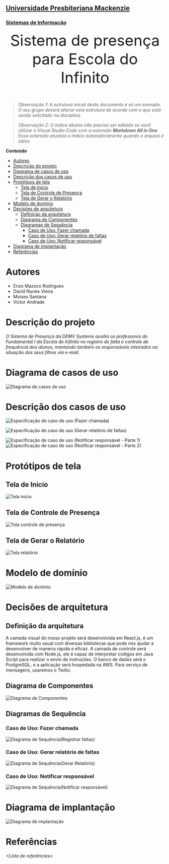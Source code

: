 <h2><a href= "https://www.mackenzie.br">Universidade Presbiteriana Mackenzie</a></h2>
<h3><a href= "https://www.mackenzie.br/graduacao/sao-paulo-higienopolis/sistemas-de-informacao">Sistemas de Informação</a></h3>


<font size="+12"><center>
Sistema de presença para Escola do Infinito
</center></font>

>*Observação 1: A estrutura inicial deste documento é só um exemplo. O seu grupo deverá alterar esta estrutura de acordo com o que está sendo solicitado na disciplina.*

>*Observação 2: O índice abaixo não precisa ser editado se você utilizar o Visual Studio Code com a extensão **Markdown All in One**. Essa extensão atualiza o índice automaticamente quando o arquivo é salvo.*

**Conteúdo**

- [Autores](#autores)
- [Descrição do projeto](#descrição-do-projeto)
- [Diagrama de casos de uso](#diagrama-de-casos-de-uso)
- [Descrição dos casos de uso](#descrição-dos-casos-de-uso)
- [Protótipos de tela](#protótipos-de-tela)
  - [Tela de Inicio](#tela-de-inicio)
  - [Tela de Controle de Presença](#tela-de-controle-de-presença)
  - [Tela de Gerar o Relatório](#tela-de-gerar-o-relatório)
- [Modelo de domínio](#modelo-de-domínio)
- [Decisões de arquitetura](#decisões-de-arquitetura)
  - [Definição da arquitetura](#definição-da-arquitetura)
  - [Diagrama de Componentes](#diagrama-de-componentes)
  - [Diagramas de Sequência](#diagramas-de-sequência)
    - [Caso de Uso: Fazer chamada](#caso-de-uso-fazer-chamada)
    - [Caso de Uso: Gerar relatório de faltas](#caso-de-uso-gerar-relatório-de-faltas)
    - [Caso de Uso: Notificar responsável](#caso-de-uso-notificar-responsável)
- [Diagrama de implantação](#diagrama-de-implantação)
- [Referências](#referências)

# Autores

* Enzo Mazoco Rodrigues
* David Nunes Vieira
* Moises Santana
* Victor Andrade

# Descrição do projeto

*O Sistema de Presença da DEMV Systems auxilia os professores do Fundamental I da Escola do Infinito no registro de falta e controle de frequência dos alunos, mantendo também os responsáveis inteirados na situação dos seus filhos via e-mail.*

# Diagrama de casos de uso

![Diagrama de casos de uso](./Diagrama%20de%20casos%20de%20uso.png)

# Descrição dos casos de uso

<!-- ## Registrar Falta

### Objetivos

Registrar as faltas dos alunos para se realizar o controle de frequência em cada disciplina.

### Atores

- Professor

### Prioridade

Alta

### Pré-condições

- As aulas, professores, disciplinas já devem estar cadastradas na base de dados.

### Fluxo principal

1. Professor acessa a página de `Registrar falta`,
2. Professor selecionar qual turma ele irá registrar as faltas,
3. Sistema exibe todos os alunos daquela turma,
4. Professor deverá se identificar selecionando seu nome, qual disciplina está atuando naquela falta e qual é o período (início do dia ou depois do intervalo),
5. Professor seleciona os alunos que não estão presentes, de acordo com a chamada oral,
6. Professor clica em `Registar faltas` para salva-las na base de dados,
7. Ao finalizar, sistema exibirá uma tela de concluído com uma opção de gerar relatório.

### Pós-condições

- As faltas dos alunos devem ser adicionadas a base de dados. -->

![Especificação de caso de uso (Fazer chamada)](./Especifica%C3%A7%C3%A3o%20de%20caso%20de%20uso%20(Fazer%20chamada).png)

<!-- ## Gerar Relatório

### Objetivos

Gerar relatório de faltas a partir de datas, disciplinas, turmas ou professores para avaliar a situação de frequência dos alunos.

### Atores

- Professor

### Prioridade

Alta

### Pré-condições

- As aulas, professores, disciplinas já devem estar cadastradas na base de dados.
- Registro de faltas realizados preveamente.

### Fluxo principal

1. Professor acessa a página para `Gerar relatório`,
2. Escolhe o tipo de agrupamento das faltas (*datas, disciplinas, turmas ou professores*),
3. Clica em `Gerar relatório`,
4. Sistema retorna relatório de faltas agrupado pelo tipo escolhido. 

### Pós-condições -->

![Especificação de caso de uso (Gerar relatório de faltas)](./Especifica%C3%A7%C3%A3o%20de%20caso%20de%20uso%20(Gerar%20relat%C3%B3rio).png)

![Especificação de caso de uso (Notificar responsável - Parte 1)](./Especifica%C3%A7%C3%A3o%20de%20caso%20de%20uso%20(Notificar%20respons%C3%A1vel%20-%20Parte%201).png)
![Especificação de caso de uso (Notificar responsável - Parte 2)](./Especifica%C3%A7%C3%A3o%20de%20caso%20de%20uso%20(Notificar%20respons%C3%A1vel%20-%20Parte%202).png.png)

# Protótipos de tela

## Tela de Inicio 
![Tela inicio](./Prot%C3%B3tipos/Tela%20inicio.png)

## Tela de Controle de Presença 
![Tela controle de presença](./Prot%C3%B3tipos/Tela%20controle%20de%20presen%C3%A7a.png)

## Tela de Gerar o Relatório
![Tela relatório](./Prot%C3%B3tipos/Tela%20relat%C3%B3rio.png)

# Modelo de domínio

![Modelo de domínio](./Modelo%20de%20Dom%C3%ADnio.png)

# Decisões de arquitetura

## Definição da arquitetura
A camada visual do nosso projeto será desenvolvida em React.js, é um
framework muito usual com diversas bibliotecas que pode nos ajudar a
desenvolver de maneira rápida e eficaz.
A camada de controle será desenvolvida com Node.js, ele é capaz de
interpretar códigos em Java Script para realizar o envio de instruções.
O banco de dados será o PostgreSQL, e a aplicação será hospedada na
AWS. Para serviço de mensagens, usaremos o Twilio.

## Diagrama de Componentes
![Diagrama de Componentes](./Diagrama%20de%20Componentes.png)

## Diagramas de Sequência

### Caso de Uso: Fazer chamada

![Diagrama de Sequência(Registrar faltas)](./Diagrama%20sequencia(Registrar%20Falta).png)

### Caso de Uso: Gerar relatório de faltas

![Diagrama de Sequência(Gerar Relatório)](./Diagrama%20sequencia(Gerar%20Relat%C3%B3rio).png)

### Caso de Uso: Notificar responsável

![Diagrama de Sequência(Notificar responsável)](./Diagrama%20sequ%C3%AAncia(Notificar%20respons%C3%A1vel).png)

# Diagrama de implantação
![Diagrama de implantação](./Diagrama%20de%20Implantacao.png)

# Referências

*&lt;Lista de referências&gt;*
